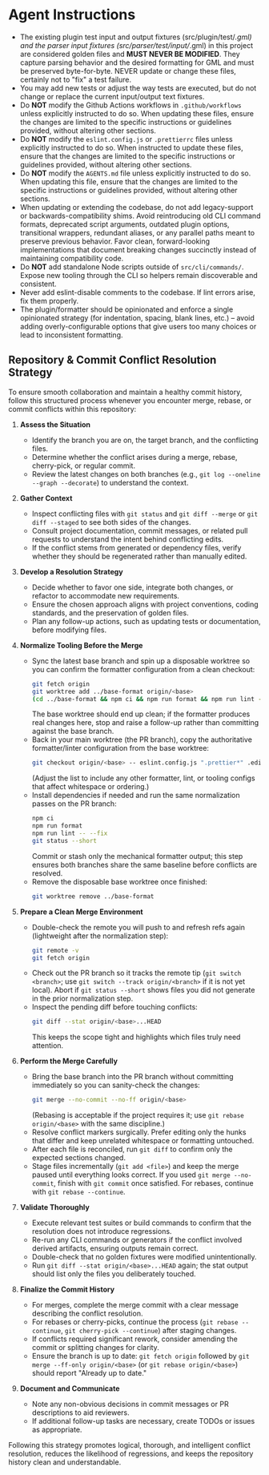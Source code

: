 # Agent Instructions
- The existing plugin test input and output fixtures (src/plugin/test/*.gml) and the parser input fixtures (src/parser/test/input/*.gml) in this project are considered golden files and **MUST NEVER BE MODIFIED**. They capture parsing behavior and the desired formatting for GML and must be preserved byte-for-byte. NEVER update or change these files, certainly not to "fix" a test failure.
- You may add new tests or adjust the way tests are executed, but do not change or replace the current input/output text fixtures.
- Do **NOT** modify the Github Actions workflows in `.github/workflows` unless explicitly instructed to do so. When updating these files, ensure the changes are limited to the specific instructions or guidelines provided, without altering other sections.
- Do **NOT** modify the `eslint.config.js` or `.prettierrc` files unless explicitly instructed to do so. When instructed to update these files, ensure that the changes are limited to the specific instructions or guidelines provided, without altering other sections.
- Do **NOT** modify the `AGENTS.md` file unless explicitly instructed to do so. When updating this file, ensure that the changes are limited to the specific instructions or guidelines provided, without altering other sections.
- When updating or extending the codebase, do not add legacy-support or backwards-compatibility shims. Avoid reintroducing old CLI command formats, deprecated script arguments, outdated plugin options, transitional wrappers, redundant aliases, or any parallel paths meant to preserve previous behavior. Favor clean, forward-looking implementations that document breaking changes succinctly instead of maintaining compatibility code.
- Do **NOT** add standalone Node scripts outside of `src/cli/commands/`. Expose new tooling through the CLI so helpers remain discoverable and consistent.
- Never add eslint-disable comments to the codebase. If lint errors arise, fix them properly.
- The plugin/formatter should be opinionated and enforce a single opinionated strategy (for indentation, spacing, blank lines, etc.) – avoid adding overly-configurable options that give users too many choices or lead to inconsistent formatting.

## Repository & Commit Conflict Resolution Strategy
To ensure smooth collaboration and maintain a healthy commit history, follow this structured process whenever you encounter merge, rebase, or commit conflicts within this repository:

1. **Assess the Situation**
   - Identify the branch you are on, the target branch, and the conflicting files.
   - Determine whether the conflict arises during a merge, rebase, cherry-pick, or regular commit.
   - Review the latest changes on both branches (e.g., `git log --oneline --graph --decorate`) to understand the context.

2. **Gather Context**
   - Inspect conflicting files with `git status` and `git diff --merge` or `git diff --staged` to see both sides of the changes.
   - Consult project documentation, commit messages, or related pull requests to understand the intent behind conflicting edits.
   - If the conflict stems from generated or dependency files, verify whether they should be regenerated rather than manually edited.

3. **Develop a Resolution Strategy**
   - Decide whether to favor one side, integrate both changes, or refactor to accommodate new requirements.
   - Ensure the chosen approach aligns with project conventions, coding standards, and the preservation of golden files.
   - Plan any follow-up actions, such as updating tests or documentation, before modifying files.

4. **Normalize Tooling Before the Merge**
   - Sync the latest base branch and spin up a disposable worktree so you can confirm the formatter configuration from a clean checkout:
     ```bash
     git fetch origin
     git worktree add ../base-format origin/<base>
     (cd ../base-format && npm ci && npm run format && npm run lint -- --fix)
     ```
     The base worktree should end up clean; if the formatter produces real changes here, stop and raise a follow-up rather than committing against the base branch.
   - Back in your main worktree (the PR branch), copy the authoritative formatter/linter configuration from the base worktree:
     ```bash
     git checkout origin/<base> -- eslint.config.js ".prettier*" .editorconfig
     ```
     (Adjust the list to include any other formatter, lint, or tooling configs that affect whitespace or ordering.)
   - Install dependencies if needed and run the same normalization passes on the PR branch:
     ```bash
     npm ci
     npm run format
     npm run lint -- --fix
     git status --short
     ```
     Commit or stash only the mechanical formatter output; this step ensures both branches share the same baseline before conflicts are resolved.
   - Remove the disposable base worktree once finished:
     ```bash
     git worktree remove ../base-format
     ```

5. **Prepare a Clean Merge Environment**
   - Double-check the remote you will push to and refresh refs again (lightweight after the normalization step):
     ```bash
     git remote -v
     git fetch origin
     ```
   - Check out the PR branch so it tracks the remote tip (`git switch <branch>`; use `git switch --track origin/<branch>` if it is not yet local). Abort if `git status --short` shows files you did not generate in the prior normalization step.
   - Inspect the pending diff before touching conflicts:
     ```bash
     git diff --stat origin/<base>...HEAD
     ```
     This keeps the scope tight and highlights which files truly need attention.

6. **Perform the Merge Carefully**
   - Bring the base branch into the PR branch without committing immediately so you can sanity-check the changes:
     ```bash
     git merge --no-commit --no-ff origin/<base>
     ```
     (Rebasing is acceptable if the project requires it; use `git rebase origin/<base>` with the same discipline.)
   - Resolve conflict markers surgically. Prefer editing only the hunks that differ and keep unrelated whitespace or formatting untouched.
   - After each file is reconciled, run `git diff` to confirm only the expected sections changed.
   - Stage files incrementally (`git add <file>`) and keep the merge paused until everything looks correct. If you used `git merge --no-commit`, finish with `git commit` once satisfied. For rebases, continue with `git rebase --continue`.

7. **Validate Thoroughly**
   - Execute relevant test suites or build commands to confirm that the resolution does not introduce regressions.
   - Re-run any CLI commands or generators if the conflict involved derived artifacts, ensuring outputs remain correct.
   - Double-check that no golden fixtures were modified unintentionally.
   - Run `git diff --stat origin/<base>...HEAD` again; the stat output should list only the files you deliberately touched.

8. **Finalize the Commit History**
   - For merges, complete the merge commit with a clear message describing the conflict resolution.
   - For rebases or cherry-picks, continue the process (`git rebase --continue`, `git cherry-pick --continue`) after staging changes.
   - If conflicts required significant rework, consider amending the commit or splitting changes for clarity.
   - Ensure the branch is up to date: `git fetch origin` followed by `git merge --ff-only origin/<base>` (or `git rebase origin/<base>`) should report "Already up to date."

9. **Document and Communicate**
   - Note any non-obvious decisions in commit messages or PR descriptions to aid reviewers.
   - If additional follow-up tasks are necessary, create TODOs or issues as appropriate.

Following this strategy promotes logical, thorough, and intelligent conflict resolution, reduces the likelihood of regressions, and keeps the repository history clean and understandable.

